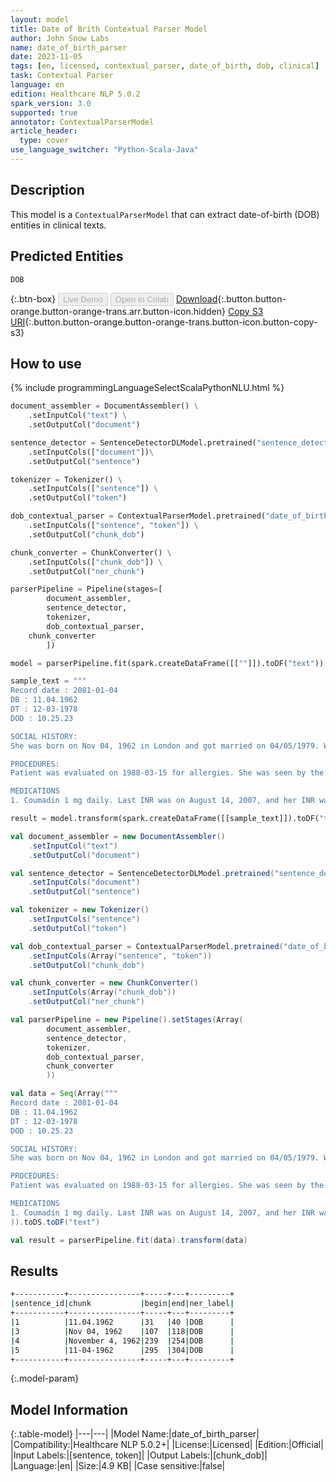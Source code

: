 ```yaml
---
layout: model
title: Date of Brith Contextual Parser Model
author: John Snow Labs
name: date_of_birth_parser
date: 2023-11-05
tags: [en, licensed, contextual_parser, date_of_birth, dob, clinical]
task: Contextual Parser
language: en
edition: Healthcare NLP 5.0.2
spark_version: 3.0
supported: true
annotator: ContextualParserModel
article_header:
  type: cover
use_language_switcher: "Python-Scala-Java"
---
```


## Description

This model is a `ContextualParserModel` that can extract date-of-birth (DOB) entities in clinical texts.

## Predicted Entities

`DOB`

{:.btn-box}
<button class="button button-orange" disabled>Live Demo</button>
<button class="button button-orange" disabled>Open in Colab</button>
[Download](https://s3.amazonaws.com/auxdata.johnsnowlabs.com/clinical/models/date_of_birth_parser_en_5.0.2_3.0_1699191960551.zip){:.button.button-orange.button-orange-trans.arr.button-icon.hidden}
[Copy S3 URI](s3://auxdata.johnsnowlabs.com/clinical/models/date_of_birth_parser_en_5.0.2_3.0_1699191960551.zip){:.button.button-orange.button-orange-trans.button-icon.button-copy-s3}

## How to use



<div class="tabs-box" markdown="1">
{% include programmingLanguageSelectScalaPythonNLU.html %}
  
```python
document_assembler = DocumentAssembler() \
    .setInputCol("text") \
    .setOutputCol("document")

sentence_detector = SentenceDetectorDLModel.pretrained("sentence_detector_dl_healthcare","en","clinical/models")\
    .setInputCols(["document"])\
    .setOutputCol("sentence")

tokenizer = Tokenizer() \
    .setInputCols(["sentence"]) \
    .setOutputCol("token")

dob_contextual_parser = ContextualParserModel.pretrained("date_of_birth_parser", "en", "clinical/models") \
    .setInputCols(["sentence", "token"]) \
    .setOutputCol("chunk_dob") 

chunk_converter = ChunkConverter() \
    .setInputCols(["chunk_dob"]) \
    .setOutputCol("ner_chunk")

parserPipeline = Pipeline(stages=[
        document_assembler,
        sentence_detector,
        tokenizer,
        dob_contextual_parser,
    chunk_converter
        ])

model = parserPipeline.fit(spark.createDataFrame([[""]]).toDF("text"))

sample_text = """
Record date : 2081-01-04
DB : 11.04.1962
DT : 12-03-1978
DOD : 10.25.23

SOCIAL HISTORY:
She was born on Nov 04, 1962 in London and got married on 04/05/1979. When she got pregnant on 15 May 1079, the doctor wanted to verify her DOB was November 4, 1962. Her date of birth was confirmed to be 11-04-1962, the patient is 45 years old on 25 Sep 2007.

PROCEDURES:
Patient was evaluated on 1988-03-15 for allergies. She was seen by the endocrinology service and she was discharged on 9/23/1988.

MEDICATIONS
1. Coumadin 1 mg daily. Last INR was on August 14, 2007, and her INR was 2.3."""

result = model.transform(spark.createDataFrame([[sample_text]]).toDF("text"))
```
```scala
val document_assembler = new DocumentAssembler() 
    .setInputCol("text") 
    .setOutputCol("document")

val sentence_detector = SentenceDetectorDLModel.pretrained("sentence_detector_dl_healthcare","en","clinical/models")
    .setInputCols("document")
    .setOutputCol("sentence")

val tokenizer = new Tokenizer() 
    .setInputCols("sentence") 
    .setOutputCol("token")

val dob_contextual_parser = ContextualParserModel.pretrained("date_of_birth_parser", "en", "clinical/models") 
    .setInputCols(Array("sentence", "token")) 
    .setOutputCol("chunk_dob") 

val chunk_converter = new ChunkConverter() 
    .setInputCols(Array("chunk_dob")) 
    .setOutputCol("ner_chunk")

val parserPipeline = new Pipeline().setStages(Array(
        document_assembler,
        sentence_detector,
        tokenizer,
        dob_contextual_parser,
        chunk_converter
        ))

val data = Seq(Array("""
Record date : 2081-01-04 
DB : 11.04.1962
DT : 12-03-1978 
DOD : 10.25.23 

SOCIAL HISTORY:
She was born on Nov 04, 1962 in London and got married on 04/05/1979. When she got pregnant on 15 May 1079, the doctor wanted to verify her DOB was November 4, 1962. Her date of birth was confirmed to be 11-04-1962, the patient is 45 years old on 25 Sep 2007.

PROCEDURES:
Patient was evaluated on 1988-03-15 for allergies. She was seen by the endocrinology service and she was discharged on 9/23/1988. 

MEDICATIONS
1. Coumadin 1 mg daily. Last INR was on August 14, 2007, and her INR was 2.3."""
)).toDS.toDF("text")

val result = parserPipeline.fit(data).transform(data)
```
</div>

## Results

```bash
+-----------+----------------+-----+---+---------+
|sentence_id|chunk           |begin|end|ner_label|
+-----------+----------------+-----+---+---------+
|1          |11.04.1962      |31   |40 |DOB      |
|3          |Nov 04, 1962    |107  |118|DOB      |
|4          |November 4, 1962|239  |254|DOB      |
|5          |11-04-1962      |295  |304|DOB      |
+-----------+----------------+-----+---+---------+
```

{:.model-param}
## Model Information

{:.table-model}
|---|---|
|Model Name:|date_of_birth_parser|
|Compatibility:|Healthcare NLP 5.0.2+|
|License:|Licensed|
|Edition:|Official|
|Input Labels:|[sentence, token]|
|Output Labels:|[chunk_dob]|
|Language:|en|
|Size:|4.9 KB|
|Case sensitive:|false|
